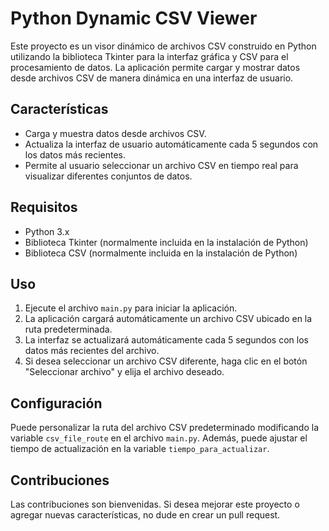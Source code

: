 # Python Dynamic CSV Viewer

Este proyecto es un visor dinámico de archivos CSV construido en Python utilizando la biblioteca Tkinter para la interfaz gráfica y CSV para el procesamiento de datos. La aplicación permite cargar y mostrar datos desde archivos CSV de manera dinámica en una interfaz de usuario.

## Características

- Carga y muestra datos desde archivos CSV.
- Actualiza la interfaz de usuario automáticamente cada 5 segundos con los datos más recientes.
- Permite al usuario seleccionar un archivo CSV en tiempo real para visualizar diferentes conjuntos de datos.

## Requisitos

- Python 3.x
- Biblioteca Tkinter (normalmente incluida en la instalación de Python)
- Biblioteca CSV (normalmente incluida en la instalación de Python)

## Uso

1. Ejecute el archivo `main.py` para iniciar la aplicación.
2. La aplicación cargará automáticamente un archivo CSV ubicado en la ruta predeterminada.
3. La interfaz se actualizará automáticamente cada 5 segundos con los datos más recientes del archivo.
4. Si desea seleccionar un archivo CSV diferente, haga clic en el botón "Seleccionar archivo" y elija el archivo deseado.

## Configuración

Puede personalizar la ruta del archivo CSV predeterminado modificando la variable `csv_file_route` en el archivo `main.py`. Además, puede ajustar el tiempo de actualización en la variable `tiempo_para_actualizar`.

## Contribuciones

Las contribuciones son bienvenidas. Si desea mejorar este proyecto o agregar nuevas características, no dude en crear un pull request.
